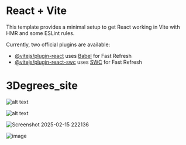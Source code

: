 # React + Vite

This template provides a minimal setup to get React working in Vite with HMR and some ESLint rules.

Currently, two official plugins are available:

- [@vitejs/plugin-react](https://github.com/vitejs/vite-plugin-react/blob/main/packages/plugin-react/README.md) uses [Babel](https://babeljs.io/) for Fast Refresh
- [@vitejs/plugin-react-swc](https://github.com/vitejs/vite-plugin-react-swc) uses [SWC](https://swc.rs/) for Fast Refresh

# 3Degrees_site


![alt text](image.png)

![alt text](image-1.png)

![Screenshot 2025-02-15 222136](https://github.com/user-attachments/assets/54bec83e-9cfb-4c4d-8753-7d9d4d228c90)

![image](https://github.com/user-attachments/assets/8f55b518-f02a-4f92-b382-24e85baf865d)
